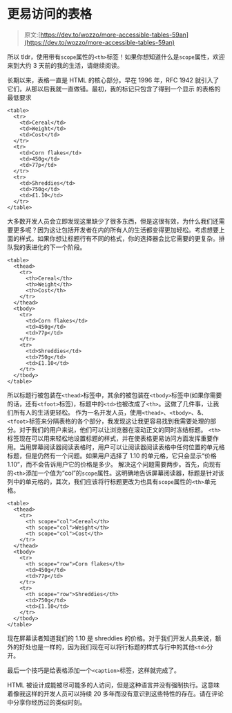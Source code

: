 # 更易访问的表格

> 原文:[https://dev.to/wozzo/more-accessible-tables-59an](https://dev.to/wozzo/more-accessible-tables-59an)

所以 tldr，使用带有`scope`属性的`<th>`标签！如果你想知道什么是`scope`属性，欢迎来到大约 3 天前的我的生活，请继续阅读。

长期以来，表格一直是 HTML 的核心部分。早在 1996 年，RFC 1942 就引入了它们，从那以后我就一直做错。最初，我的标记只包含了得到一个显示
的表格的最低要求

```
<table>
  <tr>
    <td>Cereal</td>
    <td>Weight</td>
    <td>Cost</td>
  </tr>
  <tr>
    <td>Corn flakes</td>
    <td>450g</td>
    <td>77p</td>
  </tr>
  <tr>
    <td>Shreddies</td>
    <td>750g</td>
    <td>£1.10</td>
  </tr>
</table> 
```

大多数开发人员会立即发现这里缺少了很多东西，但是这很有效，为什么我们还需要更多呢？因为这让包括开发者在内的所有人的生活都变得更加轻松。考虑想要上面的样式。如果你想让标题行有不同的格式，你的选择器会比它需要的更复杂。排队我的表进化的下一个阶段。

```
<table>
  <thead>
    <tr>
      <th>Cereal</th>
      <th>Weight</th>
      <th>Cost</th>
    </tr>
  </thead>
  <tbody>
    <tr>
      <td>Corn flakes</td>
      <td>450g</td>
      <td>77p</td>
    </tr>
    <tr>
      <td>Shreddies</td>
      <td>750g</td>
      <td>£1.10</td>
    </tr>
  </tbody>
</table> 
```

所以标题行被包装在`<thead>`标签中，其余的被包装在`<tbody>`标签中(如果你需要的话，还有`<tfoot>`标签)，标题中的`<td>`也被改成了`<th>`。这做了几件事，让我们所有人的生活更轻松。
作为一名开发人员，使用`<thead>`、`<tbody>`、&、`<tfoot>`标签来分隔表格的各个部分，我发现这让我更容易找到我需要处理的部分。对于我们的用户来说，他们可以让浏览器在滚动正文的同时冻结标题。
`<th>`标签现在可以用来轻松地设置标题的样式，并在使表格更易访问方面发挥重要作用。当用屏幕阅读器阅读表格时，用户可以让阅读器阅读表格中任何位置的单元格标题，但是仍然有一个问题。如果用户选择了 1.10 的单元格，它只会显示“价格 1.10”，而不会告诉用户它的价格是多少。
解决这个问题需要两步。首先，向现有的`<th>`添加一个值为“col”的`scope`属性。这明确地告诉屏幕阅读器，标题是针对该列中的单元格的，其次，我们应该将行标题更改为也具有`scope`属性的`<th>`单元格。

```
<table>
  <thead>
    <tr>
      <th scope="col">Cereal</th>
      <th scope="col">Weight</th>
      <th scope="col">Cost</th>
    </tr>
  </thead>
  <tbody>
    <tr>
      <th scope="row">Corn flakes</th>
      <td>450g</td>
      <td>77p</td>
    </tr>
    <tr>
      <th scope="row">Shreddies</th>
      <td>750g</td>
      <td>£1.10</td>
    </tr>
  </tbody>
</table> 
```

现在屏幕读者知道我们的 1.10 是 shreddies 的价格。对于我们开发人员来说，额外的好处也是一样的，因为我们现在可以将行标题的样式与行中的其他`<td>`分开。

最后一个技巧是给表格添加一个`<caption>`标签，这样就完成了。

HTML 被设计成能被尽可能多的人访问，但是这种语言并没有强制执行。这意味着像我这样的开发人员可以持续 20 多年而没有意识到这些特性的存在。请在评论中分享你经历过的类似时刻。